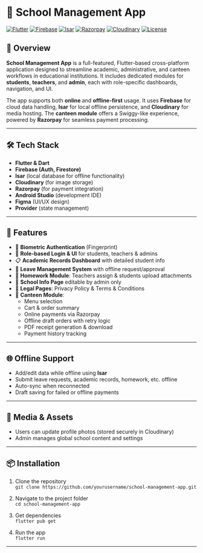 # 📘 School Management App

[![Flutter](https://img.shields.io/badge/Built%20With-Flutter-blue)](https://flutter.dev)
[![Firebase](https://img.shields.io/badge/Backend-Firebase-orange)](https://firebase.google.com/)
[![Isar](https://img.shields.io/badge/Offline%20DB-Isar-yellowgreen)](https://isar.dev)
[![Razorpay](https://img.shields.io/badge/Payments-Razorpay-lightgrey)](https://razorpay.com/)
[![Cloudinary](https://img.shields.io/badge/Image%20Storage-Cloudinary-blueviolet)](https://cloudinary.com/)
[![License](https://img.shields.io/badge/License-MIT-green.svg)](LICENSE)

## 📱 Overview

**School Management App** is a full-featured, Flutter-based cross-platform application designed to streamline academic, administrative, and canteen workflows in educational institutions. It includes dedicated modules for **students**, **teachers**, and **admin**, each with role-specific dashboards, navigation, and UI.

The app supports both **online** and **offline-first** usage. It uses **Firebase** for cloud data handling, **Isar** for local offline persistence, and **Cloudinary** for media hosting. The **canteen module** offers a Swiggy-like experience, powered by **Razorpay** for seamless payment processing.

---

## 🛠️ Tech Stack

- **Flutter & Dart**
- **Firebase (Auth, Firestore)**
- **Isar** (local database for offline functionality)
- **Cloudinary** (for image storage)
- **Razorpay** (for payment integration)
- **Android Studio** (development IDE)
- **Figma** (UI/UX design)
- **Provider** (state management)

---

## 🔑 Features

- 🔐 **Biometric Authentication** (Fingerprint)
- 👤 **Role-based Login & UI** for students, teachers & admins
- 📋 **Academic Records Dashboard** with detailed student info
- 📅 **Leave Management System** with offline request/approval
- 📝 **Homework Module**: Teachers assign & students upload attachments
- 🏫 **School Info Page** editable by admin only
- 📄 **Legal Pages**: Privacy Policy & Terms & Conditions
- 🍴 **Canteen Module**:
  - Menu selection
  - Cart & order summary
  - Online payments via Razorpay
  - Offline draft orders with retry logic
  - PDF receipt generation & download
  - Payment history tracking

---

## 🌐 Offline Support

- Add/edit data while offline using **Isar**
- Submit leave requests, academic records, homework, etc. offline
- Auto-sync when reconnected
- Draft saving for failed or offline payments

---

## 📸 Media & Assets

- Users can update profile photos (stored securely in Cloudinary)
- Admin manages global school content and settings

---

## 📦 Installation

1. Clone the repository  
   `git clone https://github.com/yourusername/school-management-app.git`

2. Navigate to the project folder  
   `cd school-management-app`

3. Get dependencies  
   `flutter pub get`

4. Run the app  
   `flutter run`

---

